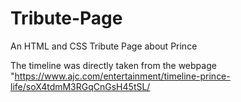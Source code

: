 # Tribute-Page
An HTML and CSS Tribute Page about Prince

The timeline was directly taken from the webpage "https://www.ajc.com/entertainment/timeline-prince-life/soX4tdmM3RGqCnGsH45tSL/
